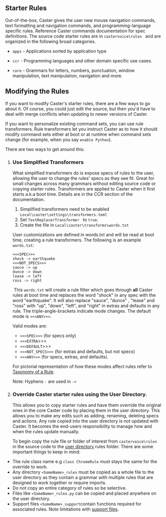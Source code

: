 ## Starter Rules

Out-of-the-box, Caster gives the user new mouse navigation commands, text formatting and navigation commands, and programming-language specific rules. Reference Caster commands documentation for spec definitions. The source code starter rules are in `castervoice\rules `  and are organized in the following broad categories.

- `apps` - Applications sorted by application type

- `ccr` -  Programming languages and other domain specific use cases.

- `core` - Grammars for letters, numbers, punctuation, window manipulation, text manipulation, navigation and more.

## Modifying the Rules

If you want to modify Caster's starter rules, there are a few ways to go about it. Of course, you could just edit the source, but then you'd have to deal with merge conflicts when updating to newer versions of Caster. 

If you want to personalize existing command sets, you can use rule transformers. Rule transformers let you instruct Caster as to how it should modify command sets either at boot or at runtime when command sets change (for example, when you say `enable Python`).

There are two ways to get around this:

1. ### Use Simplified Transformers

   What simplified transformers do is expose specs of rules to the user, allowing the user to change the rules' specs as they see fit. Great for small changes across many grammars without editing source code or copying starter rules.  Transformers are applied to Caster when it first starts a.k.a boot time. Details are in the CCR section of the documentation.

   1. Simplified transformers need to be enabled `Local\caster\settings\transformers.toml`
   2. Set `TextReplacerTransformer ` to `true`.
   3. Create the file in `Local\caster\transforms\words.txt`

   User customizations are defined in words.txt and will be read at boot time, creating a rule transformers. The following is an example `words.txt`:

   ```
   <<<SPEC>>>
   shock -> earthquake
   <<<NOT_SPECS>>>
   sauce -> up
   dunce -> down
   lease -> left
   ross -> right
   ```
   ​	This `words.txt` will create a rule filter which goes through **all** Caster rules at boot time and replaces the word "shock" in any spec with the word "earthquake". It will also replace "sauce", "dunce" , "lease" and "ross"  with "up", "down", "left", and "right" in extras and defaults in any rule. The triple-angle-brackets indicate mode changes.  The default mode is `<<<ANY>>>`.

   Valid modes are: 

   - `<<<SPEC>>>` (for specs only)
   - `<<<EXTRA`>>>
   - `<<<DEFAULT`>>>
   - `<<<NOT_SPECS>>>` (for extras and defaults, but not specs)
   - `<<<ANY>>>` (for specs, extras, and defaults). 

   For pictorial representation of how these modes affect rules refer to [Taxonomy of a Rule](https://caster.readthedocs.io/en/latest/readthedocs/Rule_Construction/Taxonomy_of_a_Rule/).
   
   Note: Hyphens `-` are used in `->`

   

2. ### Override Caster starter rules using the User Directory.

   This allows you to copy starter rules and have them override the original ones in the core Caster code by placing them in the user directory. This allows you to make any edits such as adding, renaming, deleting specs and actions. Any rule copied into the user directory is not updated with Caster. It becomes the end-users responsibility to manage how and when the rules update manually. 
   
   To begin copy the rule file or folder of interest from `castervoice\rules ` in the source code to the [user directory](https://caster.readthedocs.io/en/latest/readthedocs/User_Dir/Caster_User_Dir/) rules folder. There are some important things to keep in mind:

- The rule class name e.g  `class ChromeRule` must stays the same for the override to work. 
- Any directory `<SomeName>_rules` must be copied as a whole file to the user directory as they contain a grammar with multiple rules that are designed to work together or require imports.
- Do not copy an entire category of rules so be selective.
- Files like `<SomeName>_rules.py` can be copied and placed anywhere on the user directory.
- Support files `<SomeName>_support`contain functions required for associated rules. Note limitations with [support files](https://github.com/dictation-toolbox/Caster/issues/711).
